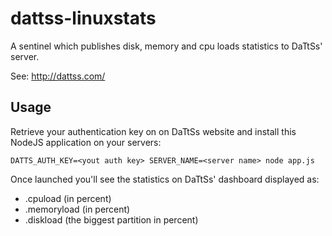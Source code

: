 dattss-linuxstats
=================

A sentinel which publishes disk, memory and cpu loads statistics to DaTtSs' server.

See: http://dattss.com/

Usage
-----
Retrieve your authentication key on on DaTtSs website and install this NodeJS application on your servers:

`DATTS_AUTH_KEY=<yout auth key> SERVER_NAME=<server name> node app.js`

Once launched you'll see the statistics on DaTtSs' dashboard displayed as:
- <server name>.cpuload (in percent)
- <server name>.memoryload (in percent)
- <server name>.diskload (the biggest partition in percent)